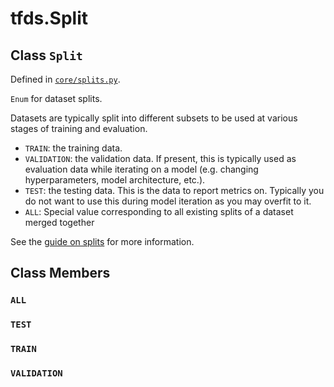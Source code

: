 <div itemscope itemtype="http://developers.google.com/ReferenceObject">
<meta itemprop="name" content="tfds.Split" />
<meta itemprop="path" content="Stable" />
<meta itemprop="property" content="ALL"/>
<meta itemprop="property" content="TEST"/>
<meta itemprop="property" content="TRAIN"/>
<meta itemprop="property" content="VALIDATION"/>
</div>

# tfds.Split

## Class `Split`





Defined in [`core/splits.py`](https://github.com/tensorflow/datasets/tree/master/tensorflow_datasets/core/splits.py).

`Enum` for dataset splits.

Datasets are typically split into different subsets to be used at various
stages of training and evaluation.

* `TRAIN`: the training data.
* `VALIDATION`: the validation data. If present, this is typically used as
  evaluation data while iterating on a model (e.g. changing hyperparameters,
  model architecture, etc.).
* `TEST`: the testing data. This is the data to report metrics on. Typically
  you do not want to use this during model iteration as you may overfit to it.
* `ALL`: Special value corresponding to all existing splits of a dataset
  merged together

See the
[guide on splits](https://github.com/tensorflow/datasets/tree/master/docs/splits.md)
for more information.

## Class Members

<h3 id="ALL"><code>ALL</code></h3>

<h3 id="TEST"><code>TEST</code></h3>

<h3 id="TRAIN"><code>TRAIN</code></h3>

<h3 id="VALIDATION"><code>VALIDATION</code></h3>

